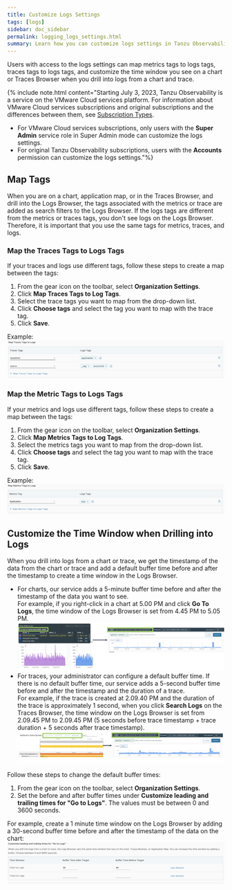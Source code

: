 ```yaml
---
title: Customize Logs Settings
tags: [logs]
sidebar: doc_sidebar
permalink: logging_logs_settings.html
summary: Learn how you can customize logs settings in Tanzu Observability (formerly known as VMware Aria Operations for Applications). 
---
```


Users with access to the logs settings can map metrics tags to logs tags, traces tags to logs tags, and customize the time window you see on a chart or Traces Browser when you drill into logs from a chart and trace.

{% include note.html content="Starting July 3, 2023, Tanzu Observability is a service on the VMware Cloud services platform. For information about VMware Cloud services subscriptions and original subscriptions and the differences between them, see [Subscription Types](subscriptions-differences.html).<br/>
- For VMware Cloud services subscriptions, only users with the **Super Admin**  service role in Super Admin mode can customize the logs settings.<br/>
- For original Tanzu Observability subscriptions, users with the **Accounts** permission can customize the logs settings."%}

## Map Tags

When you are on a chart, application map, or in the Traces Browser, and drill into the Logs Browser, the tags associated with the metrics or trace are added as search filters to the Logs Browser. If the logs tags are different from the metrics or traces tags, you don't see logs on the Logs Browser. Therefore, it is important that you use the same tags for metrics, traces, and logs.

### Map the Traces Tags to Logs Tags

If your traces and logs use different tags, follow these steps to create a map between the tags:

1. From the gear icon <i class="fa fa-cog"></i> on the toolbar, select **Organization Settings**.
1. Click **Map Traces Tags to Log Tags**.
1. Select the trace tags you want to map from the drop-down list.
1. Click **Choose tags** and select the tag you want to map with the trace tag. 
1. Click **Save**.

Example:
![Create a map between the trace tags and logs tags](images/logging_traces_to_logs_map.png)

### Map the Metric Tags to Logs Tags

If your metrics and logs use different tags, follow these steps to create a map between the tags:

1. From the gear icon <i class="fa fa-cog"></i> on the toolbar, select **Organization Settings**.
1. Click **Map Metrics Tags to Log Tags**.
1. Select the metrics tags you want to map from the drop-down list.
1. Click **Choose tags** and select the tag you want to map with the trace tag. 
1. Click **Save**.

Example:
![Create a map between the metrics tags and logs tags](images/logging_metrics_to_logs_map.png)

## Customize the Time Window when Drilling into Logs

When you drill into logs from a chart or trace, we get the timestamp of the data from the chart or trace and add a default buffer time before and after the timestamp to create a time window in the Logs Browser.
* For charts, our service adds a 5-minute buffer time before and after the timestamp of the data you want to see. 
    <br/>For example, if you right-click in a chart at 5.00 PM and click **Go To Logs**, the time window of the Logs Browser is set from 4.45 PM to 5.05 PM.
    ![a screenshot that shows how the timestamp on a chart creates the time window on the logs browser.](images/logging_default_time_charts-settings.png)
* For traces, your administrator can configure a default buffer time. If there is no default buffer time, our service adds a 5-second buffer time before and after the timestamp and the duration of a trace.
    <br/>For example, if the trace is created at 2.09.40 PM and the duration of the trace is approximately 1 second, when you click **Search Logs** on the Traces Browser, the time window on the Logs Browser is set from 2.09.45 PM to 2.09.45 PM (5 seconds before trace timestamp + trace duration + 5 seconds after trace timestamp). 
    ![](images/logging_default_time_traces-settings.png)

Follow these steps to change the default buffer times:

1. From the gear icon <i class="fa fa-cog"></i> on the toolbar, select **Organization Settings**.
1. Set the before and after buffer times under **Customize leading and trailing times for "Go to Logs"**. The values must be between 0 and 3600 seconds.

For example, create a 1 minute time window on the Logs Browser by adding a 30-second buffer time before and after the timestamp of the data on the chart:
![A screenshot on how to customize the search time window](images/logging_customize_time_window_organization_settings.png)
 